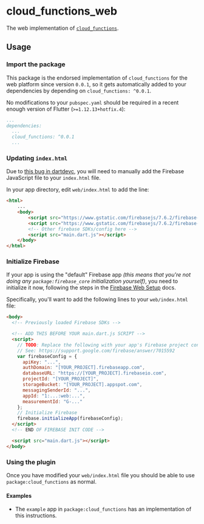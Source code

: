 # cloud_functions_web

The web implementation of [`cloud_functions`][1].

## Usage

### Import the package

This package is the endorsed implementation of `cloud_functions` for the web platform since version `0.0.1`, so it gets automatically added to your dependencies by depending on `cloud_functions: ^0.0.1`.

No modifications to your `pubspec.yaml` should be required in a recent enough version of Flutter (`>=1.12.13+hotfix.4`):

```yaml
...
dependencies:
  ...
  cloud_functions: ^0.0.1
  ...
```

### Updating `index.html`

Due to [this bug in dartdevc][2], you will need to manually add the Firebase JavaScript file to your `index.html` file.

In your app directory, edit `web/index.html` to add the line:

```html
<html>
    ...
    <body>
        <script src="https://www.gstatic.com/firebasejs/7.6.2/firebase-app.js"></script>
        <script src="https://www.gstatic.com/firebasejs/7.6.2/firebase-functions.js"></script>
        <!-- Other firebase SDKs/config here -->
        <script src="main.dart.js"></script>
    </body>
</html>
```

### Initialize Firebase

If your app is using the "default" Firebase app _(this means that you're not doing any `package:firebase_core` initialization yourself)_, you need to initialize it now, following the steps in the [Firebase Web Setup][3] docs.

Specifically, you'll want to add the following lines to your `web/index.html` file:

```html
<body>
  <!-- Previously loaded Firebase SDKs -->

  <!-- ADD THIS BEFORE YOUR main.dart.js SCRIPT -->
  <script>
    // TODO: Replace the following with your app's Firebase project configuration.
    // See: https://support.google.com/firebase/answer/7015592
    var firebaseConfig = {
      apiKey: "...",
      authDomain: "[YOUR_PROJECT].firebaseapp.com",
      databaseURL: "https://[YOUR_PROJECT].firebaseio.com",
      projectId: "[YOUR_PROJECT]",
      storageBucket: "[YOUR_PROJECT].appspot.com",
      messagingSenderId: "...",
      appId: "1:...:web:...",
      measurementId: "G-..."
    };
    // Initialize Firebase
    firebase.initializeApp(firebaseConfig);
  </script>
  <!-- END OF FIREBASE INIT CODE -->

  <script src="main.dart.js"></script>
</body>
```

### Using the plugin

Once you have modified your `web/index.html` file you should be able to use `package:cloud_functions` as normal.

#### Examples

* The `example` app in `package:cloud_functions` has an implementation of this instructions.

[1]: ../cloud_functions
[2]: https://github.com/dart-lang/sdk/issues/33979
[3]: https://firebase.google.com/docs/web/setup#add-sdks-initialize
